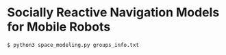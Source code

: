 # Socially Reactive Navigation Models for Mobile Robots
```
$ python3 space_modeling.py groups_info.txt
```
